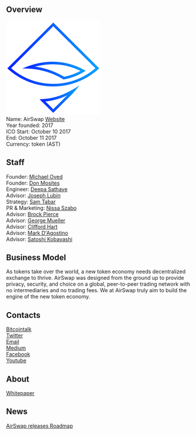 ## Overview
![AirSwap logo](../projects/logo/airswap.png)  
Name: AirSwap
[Website](https://www.airswap.io/)   
Year founded:  2017  
ICO Start: October 10 2017  
End: October 11 2017  
Currency: token (AST)	  
## Staff 
Founder: [Michael Oved](../people/michael_oved.md)  
Founder: [Don Mosites](../people/don_mosites.md)  
Engineer: [Deepa Sathaye](../people/deepa_sathaye.md)  
Advisor: [Joseph Lubin](../people/joseph_lubin.md)  
Strategy: [Sam Tabar](../people/sam_tabar.md)  
PR & Marketing: [Nissa Szabo](../people/nissa_szabo.md)   
Advisor: [Brock Pierce](../people/brock_pierce.md)  
Advisor: [George Mueller](../people/george_mueller.md)  
Advisor: [Clifford Hart](../people/clifford_hart.md)    
Advisor: [Mark D'Agostino](../people/mark_d'agostino.md)  
Advisor: [Satoshi Kobayashi](../people/satoshi_kobayashi.md)
## Business Model
 As tokens take over the world, a new token economy needs decentralized exchange to thrive. AirSwap was designed from the ground up to provide privacy, security, and choice on a global, peer-to-peer trading network with no intermediaries and no trading fees. We at AirSwap truly aim to build the engine of the new token economy.
## Contacts  
[Bitcointalk](https://bitcointalk.org/index.php?topic=2208855.0;all)      
[Twitter](https://twitter.com/airswap)    
[Email](team@airswap.io)      
[Medium](https://medium.com/@airswap)  
[Facebook](https://www.facebook.com/airswapio)  
[Youtube](https://www.youtube.com/channel/UCb2tLdHXs72fdtKXGD1uPAg)  
## About 
[Whitepaper](https://swap.tech/whitepaper/)
## News
[AirSwap releases Roadmap](https://media.consensys.net/airswap-release-roadmap-6bc4d33f84cd)
